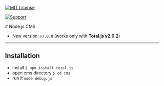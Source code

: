 [![MIT License][license-image]][license-url]

[![Support](https://www.totaljs.com/img/button-support.png?v=2)](https://www.totaljs.com/support/)

# Node.js CMS

- New version: `v7.0.0` (works only with __Total.js v2.0.2__)

---

## Installation

- install `$ npm install total.js`
- open cms directory `$ cd cms`
- run it `node debug.js`

[license-image]: https://img.shields.io/badge/license-MIT-blue.svg?style=flat
[license-url]: license.txt
